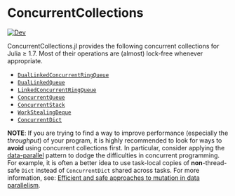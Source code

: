# ConcurrentCollections

[![Dev](https://img.shields.io/badge/docs-dev-blue.svg)](https://juliaconcurrent.github.io/ConcurrentCollections.jl/dev/)

ConcurrentCollections.jl provides the following concurrent collections for Julia
≥ 1.7. Most of their operations are (almost) lock-free whenever appropriate.

* [`DualLinkedConcurrentRingQueue`](https://juliaconcurrent.github.io/ConcurrentCollections.jl/dev/#ConcurrentCollections.DualLinkedConcurrentRingQueue)
* [`DualLinkedQueue`](https://juliaconcurrent.github.io/ConcurrentCollections.jl/dev/#ConcurrentCollections.DualLinkedQueue)
* [`LinkedConcurrentRingQueue`](https://juliaconcurrent.github.io/ConcurrentCollections.jl/dev/#ConcurrentCollections.LinkedConcurrentRingQueue)
* [`ConcurrentQueue`](https://juliaconcurrent.github.io/ConcurrentCollections.jl/dev/#ConcurrentCollections.ConcurrentQueue)
* [`ConcurrentStack`](https://juliaconcurrent.github.io/ConcurrentCollections.jl/dev/#ConcurrentCollections.ConcurrentStack)
* [`WorkStealingDeque`](https://juliaconcurrent.github.io/ConcurrentCollections.jl/dev/#ConcurrentCollections.WorkStealingDeque)
* [`ConcurrentDict`](https://juliaconcurrent.github.io/ConcurrentCollections.jl/dev/#ConcurrentCollections.ConcurrentDict)

**NOTE**: If you are trying to find a way to improve performance (especially
the *throughput*) of your program, it is highly recommended to look for ways to
**avoid** using concurrent collections first.  In particular, consider applying
the [data-parallel](https://juliafolds.github.io/data-parallelism/) pattern to
dodge the difficulties in concurrent programming.  For example, it is often a
better idea to use task-local copies of **non**-thread-safe `Dict` instead of
`ConcurrentDict` shared across tasks. For more information, see: [Efficient and
safe approaches to mutation in data
parallelism](https://juliafolds.github.io/data-parallelism/tutorials/mutations/).
